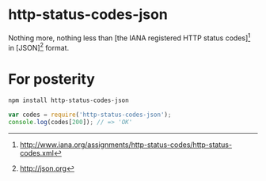 # http-status-codes-json

Nothing more, nothing less than
[the IANA registered HTTP status codes][^1]
in [JSON][^2] format.

# For posterity

```bash
npm install http-status-codes-json
```

```js
var codes = require('http-status-codes-json');
console.log(codes[200]); // => 'OK'
```

[^1]: <http://www.iana.org/assignments/http-status-codes/http-status-codes.xml>

[^2]: <http://json.org>
